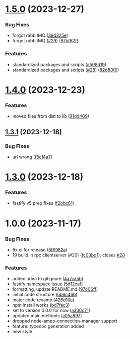 # [1.5.0](https://github.com/Bugs5382/fastify-rabbitmq/compare/v1.4.0...v1.5.0) (2023-12-27)


### Bug Fixes

* forgot rabbitMQ ([39d325e](https://github.com/Bugs5382/fastify-rabbitmq/commit/39d325e4477fddad0e2106ec77a08903a1ef5a60))
* forgot rabbitMQ ([#29](https://github.com/Bugs5382/fastify-rabbitmq/issues/29)) ([97bf62f](https://github.com/Bugs5382/fastify-rabbitmq/commit/97bf62f321ff375546e89c38827d0277288d3be3))


### Features

* standardized packages and scripts ([a508d19](https://github.com/Bugs5382/fastify-rabbitmq/commit/a508d19b8fca40258df854513eb9103fcf161aca))
* standardized packages and scripts ([#28](https://github.com/Bugs5382/fastify-rabbitmq/issues/28)) ([82d80f0](https://github.com/Bugs5382/fastify-rabbitmq/commit/82d80f0042acd7cb08adc951fa23453287a8dd28))

# [1.4.0](https://github.com/Bugs5382/fastify-rabbitmq/compare/v1.3.1...v1.4.0) (2023-12-23)


### Features

* moved files from dist to lib ([91dd409](https://github.com/Bugs5382/fastify-rabbitmq/commit/91dd40950d59b8f4f4b1aa5cae4206b17f69571a))

## [1.3.1](https://github.com/Bugs5382/fastify-rabbitmq/compare/v1.3.0...v1.3.1) (2023-12-18)


### Bug Fixes

* url wrong ([f5cf4a7](https://github.com/Bugs5382/fastify-rabbitmq/commit/f5cf4a7f3ca5ceddc6ef8fa7b0d0b9148892e65c))

# [1.3.0](https://github.com/Bugs5382/fastify-rabbitmq/compare/v1.2.0...v1.3.0) (2023-12-18)


### Features

* fastify v5 prep fixes ([f2bbc61](https://github.com/Bugs5382/fastify-rabbitmq/commit/f2bbc6185b5ff76089ec6448f8a847183c2f368e))

# 1.0.0 (2023-11-17)


### Bug Fixes

* fix ci for release ([5f6982a](https://github.com/Bugs5382/fastify-rabbitmq/commit/5f6982a5676341063260e9243b4c6c4ea0810b56))
* 19 build in rpc clientserver (#20) ([fc03bd1](https://github.com/Bugs5382/fastify-rabbitmq/commit/fc03bd1fa8ee0932043e778135f712530b28ac9b)), closes [#20](https://github.com/Bugs5382/fastify-rabbitmq/issues/20)

### Features

* added .idea to gitignore ([4a7ca5b](https://github.com/Bugs5382/fastify-rabbitmq/commit/4a7ca5bf8d8b2a7e7383d0365f9cbb9caaa805d4))
* fastify namespace issue ([5d12ca1](https://github.com/Bugs5382/fastify-rabbitmq/commit/5d12ca129e6722ba56b4e0ff8bc7920cdd437f01))
* formatting, update README.md ([97d06ff](https://github.com/Bugs5382/fastify-rabbitmq/commit/97d06ff67fc37e45e34d9f19d2daa1a9402401ae))
* initial code structure ([bb6c46b](https://github.com/Bugs5382/fastify-rabbitmq/commit/bb6c46b503b2cb386676ad20aa3fa367c5a12721))
* major code revamp ([426d10a](https://github.com/Bugs5382/fastify-rabbitmq/commit/426d10abfc97cad177736be18cd2bdc8c682426a))
* npm install works ([bd7fac3](https://github.com/Bugs5382/fastify-rabbitmq/commit/bd7fac3471faff6525a666ba728d2debb504a181))
* set to version 0.0.0 for now ([a330c71](https://github.com/Bugs5382/fastify-rabbitmq/commit/a330c71773d3b89aacb2d8b19528679ce2ec9484))
* updated main methods ([a05a897](https://github.com/Bugs5382/fastify-rabbitmq/commit/a05a8973d202a09300d34607c70938573fdf0eb3))
* dropped node-amqp-connection-manager support
* feature: typedoc generation added
* new style
